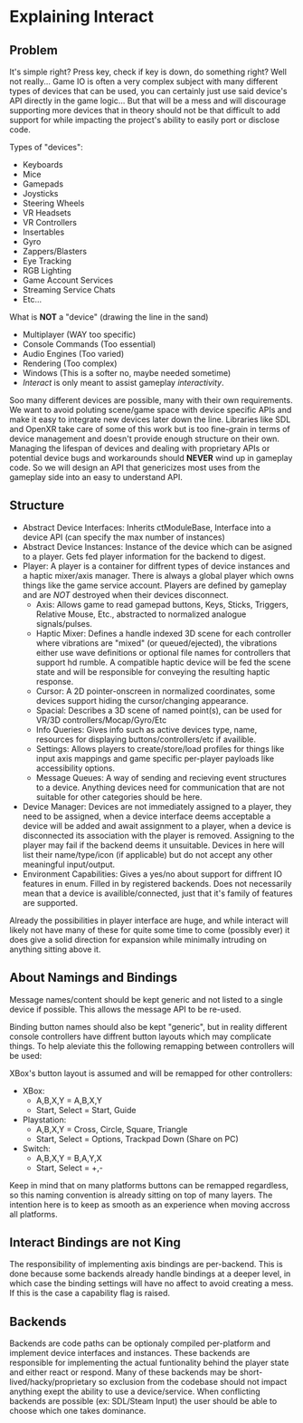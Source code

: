 # Explaining Interact

## Problem

It's simple right? Press key, check if key is down, do something right? Well not really... Game IO is often a very complex subject with many different types of devices that can be used, you can certainly just use said device's API directly in the game logic... But that will be a mess and will discourage supporting more devices that in theory should not be that difficult to add support for while impacting the project's ability to easily port or disclose code.

Types of "devices":
* Keyboards
* Mice
* Gamepads
* Joysticks
* Steering Wheels
* VR Headsets
* VR Controllers
* Insertables
* Gyro
* Zappers/Blasters
* Eye Tracking
* RGB Lighting
* Game Account Services
* Streaming Service Chats
* Etc...

What is **NOT** a "device" (drawing the line in the sand)
* Multiplayer (WAY too specific)
* Console Commands (Too essential)
* Audio Engines (Too varied)
* Rendering (Too complex)
* Windows (This is a softer no, maybe needed sometime)
* *Interact* is only meant to assist gameplay *interactivity*.

Soo many different devices are possible, many with their own requirements. We want to avoid poluting scene/game space with device specific APIs and make it easy to integrate new devices later down the line. Libraries like SDL and OpenXR take care of some of this work but is too fine-grain in terms of device management and doesn't provide enough structure on their own. Managing the lifespan of devices and dealing with proprietary APIs or potential device bugs and workarounds should **NEVER** wind up in gameplay code. So we will design an API that genericizes most uses from the gameplay side into an easy to understand API. 

## Structure

* Abstract Device Interfaces: Inherits ctModuleBase, Interface into a device API (can specify the max number of instances)
* Abstract Device Instances: Instance of the device which can be asigned to a player. Gets fed player information for the backend to digest.
* Player: A player is a container for diffrent types of device instances and a haptic mixer/axis manager. There is always a global player which owns things like the game service account. Players are defined by gameplay and are *NOT* destroyed when their devices disconnect.
	* Axis: Allows game to read gamepad buttons, Keys, Sticks, Triggers, Relative Mouse, Etc., abstracted to normalized analogue signals/pulses.
	* Haptic Mixer: Defines a handle indexed 3D scene for each controller where vibrations are "mixed" (or queued/ejected), the vibrations either use wave definitions or optional file names for controllers that support hd rumble. A compatible haptic device will be fed the scene state and will be responsible for conveying the resulting haptic response.
	* Cursor: A 2D pointer-onscreen in normalized coordinates, some devices support hiding the cursor/changing appearance.
	* Spacial: Describes a 3D scene of named point(s), can be used for VR/3D controllers/Mocap/Gyro/Etc
	* Info Queries: Gives info such as active devices type, name, resources for displaying buttons/controllers/etc if availible.
	* Settings: Allows players to create/store/load profiles for things like input axis mappings and game specific per-player payloads like accessibility options.
	* Message Queues: A way of sending and recieving event structures to a device. Anything devices need for communication that are not suitable for other categories should be here.
* Device Manager: Devices are not immediately assigned to a player, they need to be assigned, when a device interface deems acceptable a device will be added and await assignment to a player, when a device is disconnected its association with the player is removed. Assigning to the player may fail if the backend deems it unsuitable. Devices in here will list their name/type/icon (if applicable) but do not accept any other meaningful input/output.
* Environment Capabilities: Gives a yes/no about support for diffrent IO features in enum. Filled in by registered backends. Does not necessarily mean that a device is availible/connected, just that it's family of features are supported.

Already the possibilities in player interface are huge, and while interact will likely not have many of these for quite some time to come (possibly ever) it does give a solid direction for expansion while minimally intruding on anything sitting above it.

## About Namings and Bindings

Message names/content should be kept generic and not listed to a single device if possible. This allows the message API to be re-used.

Binding button names should also be kept "generic", but in reality different console controllers have diffrent button layouts which may complicate things. To help aleviate this the following remapping between controllers will be used:

XBox's button layout is assumed and will be remapped for other controllers:

* XBox: 
	* A,B,X,Y = A,B,X,Y
	* Start, Select = Start, Guide
* Playstation: 
	* A,B,X,Y = Cross, Circle, Square, Triangle
	* Start, Select = Options, Trackpad Down (Share on PC)
* Switch:
	* A,B,X,Y = B,A,Y,X
	* Start, Select = +,-
	
Keep in mind that on many platforms buttons can be remapped regardless, so this naming convention is already sitting on top of many layers. The intention here is to keep as smooth as an experience when moving accross all platforms.

## Interact Bindings are not King

The responsibility of implementing axis bindings are per-backend. This is done because some backends already handle bindings at a deeper level, in which case the binding settings will have no affect to avoid creating a mess. If this is the case a capability flag is raised.

## Backends

Backends are code paths can be optionaly compiled per-platform and implement device interfaces and instances. These backends are responsible for implementing the actual funtionality behind the player state and either react or respond. Many of these backends may be short-lived/hacky/proprietary so exclusion from the codebase should not impact anything exept the ability to use a device/service. When conflicting backends are possible (ex: SDL/Steam Input) the user should be able to choose which one takes dominance.